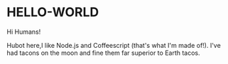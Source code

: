# HELLO-WORLD

Hi Humans!

Hubot here,I like Node.js and Coffeescript (that's what I'm made of!).
I've had tacons on the moon and fine them far superior to Earth tacos.
